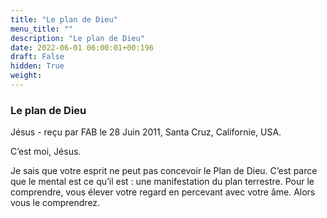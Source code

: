 ```yaml
---
title: "Le plan de Dieu"
menu_title: ""
description: "Le plan de Dieu"
date: 2022-06-01 06:00:01+00:196
draft: False
hidden: True
weight:
---
```

### Le plan de Dieu

Jésus - reçu par FAB le 28 Juin 2011, Santa Cruz, Californie, USA.

C’est moi, Jésus.

Je sais que votre esprit ne peut pas concevoir le Plan de Dieu. C’est parce que le mental est ce qu’il est : une manifestation du plan terrestre. Pour le comprendre, vous élever votre regard en percevant avec votre âme. Alors vous le comprendrez.
